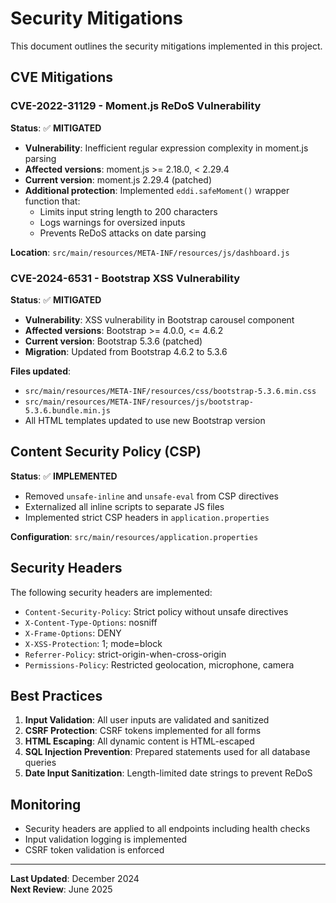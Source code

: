 # Security Mitigations

This document outlines the security mitigations implemented in this project.

## CVE Mitigations

### CVE-2022-31129 - Moment.js ReDoS Vulnerability

**Status**: ✅ **MITIGATED**

- **Vulnerability**: Inefficient regular expression complexity in moment.js parsing
- **Affected versions**: moment.js >= 2.18.0, < 2.29.4
- **Current version**: moment.js 2.29.4 (patched)
- **Additional protection**: Implemented `eddi.safeMoment()` wrapper function that:
  - Limits input string length to 200 characters
  - Logs warnings for oversized inputs
  - Prevents ReDoS attacks on date parsing

**Location**: `src/main/resources/META-INF/resources/js/dashboard.js`

### CVE-2024-6531 - Bootstrap XSS Vulnerability

**Status**: ✅ **MITIGATED**

- **Vulnerability**: XSS vulnerability in Bootstrap carousel component
- **Affected versions**: Bootstrap >= 4.0.0, <= 4.6.2
- **Current version**: Bootstrap 5.3.6 (patched)
- **Migration**: Updated from Bootstrap 4.6.2 to 5.3.6

**Files updated**:
- `src/main/resources/META-INF/resources/css/bootstrap-5.3.6.min.css`
- `src/main/resources/META-INF/resources/js/bootstrap-5.3.6.bundle.min.js`
- All HTML templates updated to use new Bootstrap version

## Content Security Policy (CSP)

**Status**: ✅ **IMPLEMENTED**

- Removed `unsafe-inline` and `unsafe-eval` from CSP directives
- Externalized all inline scripts to separate JS files
- Implemented strict CSP headers in `application.properties`

**Configuration**: `src/main/resources/application.properties`

## Security Headers

The following security headers are implemented:

- `Content-Security-Policy`: Strict policy without unsafe directives
- `X-Content-Type-Options`: nosniff
- `X-Frame-Options`: DENY
- `X-XSS-Protection`: 1; mode=block
- `Referrer-Policy`: strict-origin-when-cross-origin
- `Permissions-Policy`: Restricted geolocation, microphone, camera

## Best Practices

1. **Input Validation**: All user inputs are validated and sanitized
2. **CSRF Protection**: CSRF tokens implemented for all forms
3. **HTML Escaping**: All dynamic content is HTML-escaped
4. **SQL Injection Prevention**: Prepared statements used for all database queries
5. **Date Input Sanitization**: Length-limited date strings to prevent ReDoS

## Monitoring

- Security headers are applied to all endpoints including health checks
- Input validation logging is implemented
- CSRF token validation is enforced

---

**Last Updated**: December 2024  
**Next Review**: June 2025
